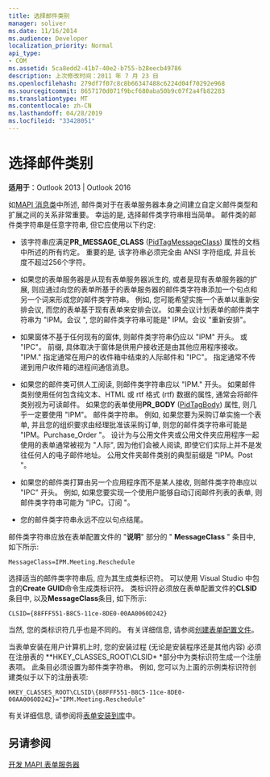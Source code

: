 ```yaml
---
title: 选择邮件类别
manager: soliver
ms.date: 11/16/2014
ms.audience: Developer
localization_priority: Normal
api_type:
- COM
ms.assetid: 5ca8edd2-41b7-40e2-b755-b28eecb49786
description: 上次修改时间：2011 年 7 月 23 日
ms.openlocfilehash: 279df7f07c8c8b66347488c6224d04f70292e968
ms.sourcegitcommit: 8657170d071f9bcf680aba50b9c07f2a4fb82283
ms.translationtype: MT
ms.contentlocale: zh-CN
ms.lasthandoff: 04/28/2019
ms.locfileid: "33428051"
---
```

# <a name="choosing-a-message-class"></a>选择邮件类别

  
  
**适用于**：Outlook 2013 | Outlook 2016 
  
如[MAPI 消息类](mapi-message-classes.md)中所述, 邮件类对于在表单服务器本身之间建立自定义邮件类型和扩展之间的关系非常重要。 幸运的是, 选择邮件类字符串相当简单。 邮件类的邮件类字符串是任意字符串, 但它应使用以下约定:
  
- 该字符串应满足**PR_MESSAGE_CLASS** ([PidTagMessageClass](pidtagmessageclass-canonical-property.md)) 属性的文档中所述的所有约定。 重要的是, 该字符串必须完全由 ANSI 字符组成, 并且长度不超过256个字符。
    
- 如果您的表单服务器是从现有表单服务器派生的, 或者是现有表单服务器的扩展, 则应通过向您的表单所基于的表单服务器的邮件类字符串添加一个句点和另一个词来形成您的邮件类字符串。 例如, 您可能希望实施一个表单以重新安排会议, 而您的表单基于现有表单来安排会议。 如果会议计划表单的邮件类字符串为 "IPM。会议 ", 您的邮件类字符串可能是" IPM。会议 "重新安排"。
    
- 如果窗体不基于任何现有的窗体, 则邮件类字符串仍应以 "IPM" 开头。 或 "IPC"。 前缀, 具体取决于窗体是供用户接收还是由其他应用程序接收。 "IPM." 指定通常在用户的收件箱中结束的人际邮件和 "IPC"。 指定通常不传递到用户收件箱的进程间通信消息。
    
- 如果您的邮件类可供人工阅读, 则邮件类字符串应以 "IPM." 开头。 如果邮件类别使用任何包含纯文本、HTML 或 rtf 格式 (rtf) 数据的属性, 通常会将邮件类别视为可读邮件。 如果您的表单使用**PR_BODY** ([PidTagBody](pidtagbody-canonical-property.md)) 属性, 则几乎一定要使用 "IPM"。 邮件类字符串。 例如, 如果您要为采购订单实施一个表单, 并且您的组织要求由经理批准该采购订单, 则您的邮件类字符串可能是 "IPM。Purchase_Order "。 设计为与公用文件夹或公用文件夹应用程序一起使用的表单通常被视为 "人际", 因为他们会被人阅读, 即使它们实际上并不是发往任何人的电子邮件地址。 公用文件夹邮件类别的典型前缀是 "IPM。Post "。 
    
- 如果您的邮件类打算由另一个应用程序而不是某人接收, 则邮件类字符串应以 "IPC" 开头。 例如, 如果您要实现一个使用户能够自动订阅邮件列表的表单, 则邮件类字符串可能为 "IPC。订阅 "。
    
- 您的邮件类字符串永远不应以句点结尾。
    
邮件类字符串应放在表单配置文件的 "**说明**" 部分的 " **MessageClass** " 条目中, 如下所示: 
  
 `MessageClass=IPM.Meeting.Reschedule`
  
选择适当的邮件类字符串后, 应为其生成类标识符。 可以使用 Visual Studio 中包含的**Create GUID**命令生成类标识符。 类标识符必须放在表单配置文件的**CLSID**条目中, 以及**MessageClass**条目, 如下所示: 
  
 `CLSID={88FFF551-B8C5-11ce-8DE0-00AA0060D242}`
  
当然, 您的类标识符几乎也是不同的。 有关详细信息, 请参阅[创建表单配置文件](creating-a-form-configuration-file.md)。
  
当表单安装在用户计算机上时, 您的安装过程 (无论是安装程序还是其他内容) 必须在注册表的 **HKEY_CLASSES_ROOT\CLSID\* *部分中为类标识符生成一个注册表项。 此条目必须设置为邮件类字符串。 例如, 您可以为上面的示例类标识符创建类似于以下的注册表项: 
  
 `HKEY_CLASSES_ROOT\CLSID\{88FFF551-B8C5-11ce-8DE0-00AA0060D242}="IPM.Meeting.Reschedule"`
  
有关详细信息, 请参阅将[表单安装到库](installing-a-form-into-a-library.md)中。
  
## <a name="see-also"></a>另请参阅



[开发 MAPI 表单服务器](developing-mapi-form-servers.md)

